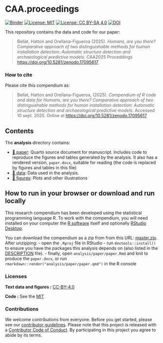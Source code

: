 

<!-- README.md is generated from README.Rmd. Please edit that file -->

# CAA.proceedings

[![Binder](https://mybinder.org/badge_logo.svg)](https://mybinder.org/v2/gh///master?urlpath=rstudio)
[![License:
MIT](https://img.shields.io/badge/License-MIT-yellow.svg)](https://opensource.org/licenses/MIT)
[![License: CC BY-SA
4.0](https://img.shields.io/badge/License-CC_BY--SA_4.0-lightgrey.svg)](https://creativecommons.org/licenses/by-sa/4.0/)
[![DOI](https://zenodo.org/badge/DOI/10.5281/zenodo.17095617.svg)](https://doi.org/10.5281/zenodo.17095617)

This repository contains the data and code for our paper:

> Bellat, Hatton and Orellana-Figueroa (2025). *Humans, are you there?
> Comparative approach of two distinguishable methods for human
> installation detection: Automatic structure detection and
> archaeological predictive models*. CAA2025 Proceddings
> <https://doi.org/10.5281/zenodo.17095617>

### How to cite

Please cite this compendium as:

> Bellat, Hatton and Orellana-Figueroa, (2025). *Compendium of R code
> and data for Humans, are you there? Comparative approach of two
> distinguishable methods for human installation detection: Automatic
> structure detection and archaeological predictive models*. Accessed 10
> sept. 2025. Online at <https://doi.org/10.5281/zenodo.17095617>

## Contents

The **analysis** directory contains:

- [:file_folder: paper](.\analysis/paper): Quarto source document for
  manuscript. Includes code to reproduce the figures and tables
  generated by the analysis. It also has a rendered version,
  `paper.docx`, suitable for reading (the code is replaced by figures
  and tables in this file)
- [:file_folder: data](.\analysis/data): Data used in the analysis.
- [:file_folder: figures](.\analysis/figures): Plots and other
  illustrations

## How to run in your browser or download and run locally

This research compendium has been developed using the statistical
programming language R. To work with the compendium, you will need
installed on your computer the [R
software](https://cloud.r-project.org/) itself and optionally [RStudio
Desktop](https://rstudio.com/products/rstudio/download/).

You can download the compendium as a zip from from this URL:
[master.zip](.\archive/master.zip). After unzipping: - open the `.Rproj`
file in RStudio - run `devtools::install()` to ensure you have the
packages this analysis depends on (also listed in the
[DESCRIPTION](.\DESCRIPTION) file). - finally, open
`analysis/paper/paper.Rmd` and knit to produce the `paper.docx`, or run
`rmarkdown::render("analysis/paper/paper.qmd")` in the R console

### Licenses

**Text data and figures :**
[CC-BY-4.0](http://creativecommons.org/licenses/by/4.0/)

**Code :** See the [MIT](https://mit-license.org/)

### Contributions

We welcome contributions from everyone. Before you get started, please
see our [contributor guidelines](CONTRIBUTING.md). Please note that this
project is released with a [Contributor Code of Conduct](CONDUCT.md). By
participating in this project you agree to abide by its terms.
